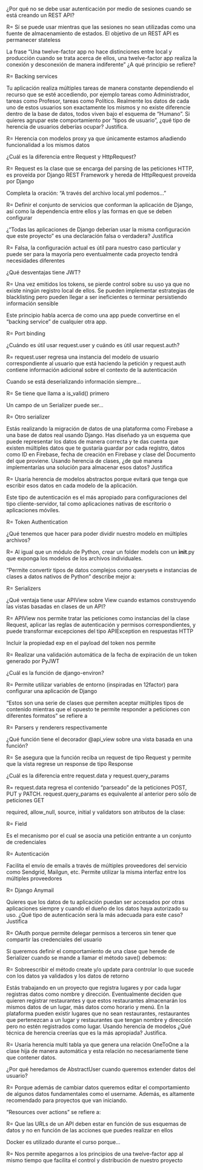 ¿Por qué no se debe usar autenticación por medio de sesiones cuando se está creando un REST API?

R= Sí se puede usar mientras que las sesiones no sean utilizadas como una fuente de almacenamiento de estados. El objetivo de un REST API es permanecer stateless

La frase “Una twelve-factor app no hace distinciones entre local y producción cuando se trata acerca de ellos, una twelve-factor app realiza la conexión y desconexión de manera indiferente” ¿A qué principio se refiere?

R= Backing services

Tu aplicación realiza múltiples tareas de manera constante dependiendo el recurso que se esté accediendo, por ejemplo tareas como Administrador, tareas como Profesor, tareas como Político. Realmente los datos de cada uno de estos usuarios son exactamente los mismos y no existe diferencie dentro de la base de datos, todos viven bajo el esquema de “Humano”. Si quieres agrupar este comportamiento por “tipos de usuario”, ¿qué tipo de herencia de usuarios deberías ocupar? Justifica.

R= Herencia con modelos proxy ya que únicamente estamos añadiendo funcionalidad a los mismos datos

¿Cuál es la diferencia entre Request y HttpRequest?

R= Request es la clase que se encarga del parsing de las peticiones HTTP, es proveída por Django REST Framework y hereda de HttpRequest proveída por Django

Completa la oración: “A través del archivo local.yml podemos…”

R= Definir el conjunto de servicios que conforman la aplicación de Django, así como la dependencia entre ellos y las formas en que se deben configurar

¿“Todas las aplicaciones de Django deberían usar la misma configuración que este proyecto” es una declaración falsa o verdadera? Justifica

R= Falsa, la configuración actual es útil para nuestro caso particular y puede ser para la mayoría pero eventualmente cada proyecto tendrá necesidades diferentes

¿Qué desventajas tiene JWT?

R= Una vez emitidos los tokens, se pierde control sobre su uso ya que no existe ningún registro local de ellos. Se pueden implementar estrategias de blacklisting pero pueden llegar a ser ineficientes o terminar persistiendo información sensible

Este principio habla acerca de como una app puede convertirse en el “backing service” de cualquier otra app.

R= Port binding

¿Cuándo es útil usar request.user y cuándo es útil usar request.auth?

R= request.user regresa una instancia del modelo de usuario correspondiente al usuario que está haciendo la petición y request.auth contiene información adicional sobre el contexto de la autenticación

Cuando se está deserializando información siempre…

R= Se tiene que llama a is_valid() primero

Un campo de un Serializer puede ser…

R= Otro serializer

Estás realizando la migración de datos de una plataforma como Firebase a una base de datos real usando Django. Has diseñado ya un esquema que puede representar los datos de manera correcta y te das cuenta que existen múltiples datos que te gustaría guardar por cada registro, datos como ID en Firebase, fecha de creación en Firebase y clase del Documento del que proviene. Usando herencia de clases, ¿de qué manera implementarías una solución para almacenar esos datos? Justifica

R= Usaría herencia de modelos abstractos porque evitará que tenga que escribir esos datos en cada modelo de la aplicación.

Este tipo de autenticación es el más apropiado para configuraciones del tipo cliente-servidor, tal como aplicaciones nativas de escritorio o aplicaciones móviles.

R= Token Authentication

¿Qué tenemos que hacer para poder dividir nuestro modelo en múltiples archivos?
 
R= Al igual que un módulo de Python, crear un folder models con un __init__.py que exponga los modelos de los archivos individuales.

“Permite convertir tipos de datos complejos como querysets e instancias de clases a datos nativos de Python” describe mejor a:

R= Serializers

¿Qué ventaja tiene usar APIView sobre View cuando estamos construyendo las vistas basadas en clases de un API?

R= APIView nos permite tratar las peticiones como instancias del la clase Request, aplicar las reglas de autenticación y permisos correspondientes, y puede transformar excepciones del tipo APIException en respuestas HTTP

Incluir la propiedad exp en el payload del token nos permite

R= Realizar una validación automática de la fecha de expiración de un token generado por PyJWT

¿Cuál es la función de django-environ?

R= Permite utilizar variables de entorno (inspiradas en 12factor) para configurar una aplicación de Django

“Estos son una serie de clases que permiten aceptar múltiples tipos de contenido mientras que el opuesto te permite responder a peticiones con diferentes formatos” se refiere a

R= Parsers y renderers respectivamente

¿Qué función tiene el decorador @api_view sobre una vista basada en una función?

R= Se asegura que la función reciba un request de tipo Request y permite que la vista regrese un response de tipo Response

¿Cuál es la diferencia entre request.data y request.query_params

R= request.data regresa el contenido “parseado” de la peticiones POST, PUT y PATCH. request.query_params es equivalente al anterior pero sólo de peticiones GET

required, allow_null, source, initial y validators son atributos de la clase:

R=  Field

Es el mecanismo por el cual se asocia una petición entrante a un conjunto de credenciales

R=  Autenticación

Facilita el envío de emails a través de múltiples proveedores del servicio como Sendgrid, Mailgun, etc. Permite utilizar la misma interfaz entre los múltiples proveedores

R=  Django Anymail


Quieres que los datos de tu aplicación puedan ser accesados por otras aplicaciones siempre y cuando el dueño de los datos haya autorizado su uso. ¿Qué tipo de autenticación será la más adecuada para este caso? Justifica

R= OAuth porque permite delegar permisos a terceros sin tener que compartir las credenciales del usuario

Si queremos definir el comportamiento de una clase que herede de Serializer cuando se mande a llamar el método save() debemos:

R= Sobreescribir el método create y/o update para controlar lo que sucede con los datos ya validados y los datos de retorno

Estás trabajando en un proyecto que registra lugares y por cada lugar registras datos como nombre y dirección. Eventualmente deciden que quieren registrar restaurantes y que estos restaurantes almacenarán los mismos datos de un lugar, más datos como horario y menú. En la plataforma pueden existir lugares que no sean restaurantes, restaurantes que pertenezcan a un lugar y restaurantes que tengan nombre y dirección pero no estén registrados como lugar. Usando herencia de modelos ¿Qué técnica de herencia creerías que es la más apropiada? Justifica.

R= Usaría herencia multi tabla ya que genera una relación OneToOne a la clase hija de manera automática y esta relación no necesariamente tiene que contener datos.

¿Por qué heredamos de AbstractUser cuando queremos extender datos del usuario?

R= Porque además de cambiar datos queremos editar el comportamiento de algunos datos fundamentales como el username. Además, es altamente recomendado para proyectos que van iniciando.

“Resources over actions” se refiere a:

R= Que las URLs de un API deben estar en función de sus esquemas de datos y no en función de las acciones que puedes realizar en ellos

Docker es utilizado durante el curso porque…

R= Nos permite apegarnos a los principios de una twelve-factor app al mismo tiempo que facilita el control y distribución de nuestro proyecto














































